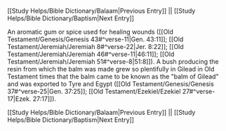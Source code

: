 [[Study Helps/Bible Dictionary/Balaam|Previous Entry]]  ||  [[Study Helps/Bible Dictionary/Baptism|Next Entry]]

 An aromatic gum or spice used for healing wounds ([[Old Testament/Genesis/Genesis 43#^verse-11|Gen. 43:11]]; [[Old Testament/Jeremiah/Jeremiah 8#^verse-22|Jer. 8:22]]; [[Old Testament/Jeremiah/Jeremiah 46#^verse-11|46:11]]; [[Old Testament/Jeremiah/Jeremiah 51#^verse-8|51:8]]). A bush producing the resin from which the balm was made grew so plentifully in Gilead in Old Testament times that the balm came to be known as the "balm of Gilead" and was exported to Tyre and Egypt ([[Old Testament/Genesis/Genesis 37#^verse-25|Gen. 37:25]]; [[Old Testament/Ezekiel/Ezekiel 27#^verse-17|Ezek. 27:17]]).

[[Study Helps/Bible Dictionary/Balaam|Previous Entry]]  ||  [[Study Helps/Bible Dictionary/Baptism|Next Entry]]